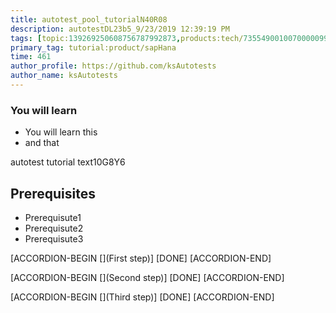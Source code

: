 ```yaml
---
title: autotest_pool_tutorialN40R08
description: autotestDL23b5_9/23/2019 12:39:19 PM
tags: [topic:139269250608756787992873,products:tech/73554900100700000996,tutorial:experience/advanced]
primary_tag: tutorial:product/sapHana
time: 461
author_profile: https://github.com/ksAutotests
author_name: ksAutotests
---
```

### You will learn
- You will learn this
- and that

autotest tutorial text10G8Y6

## Prerequisites
- Prerequisute1
- Prerequisute2
- Prerequisute3

[ACCORDION-BEGIN [](First step)]
[DONE]
[ACCORDION-END]

[ACCORDION-BEGIN [](Second step)]
[DONE]
[ACCORDION-END]

[ACCORDION-BEGIN [](Third step)]
[DONE]
[ACCORDION-END]

